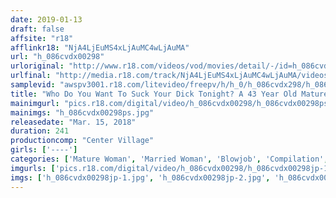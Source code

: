 ```yaml
---
date: 2019-01-13
draft: false
affsite: "r18"
afflinkr18: "NjA4LjEuMS4xLjAuMC4wLjAuMA"
url: "h_086cvdx00298"
urloriginal: "http://www.r18.com/videos/vod/movies/detail/-/id=h_086cvdx00298"
urlfinal: "http://media.r18.com/track/NjA4LjEuMS4xLjAuMC4wLjAuMA/videos/vod/movies/detail/-/id=h_086cvdx00298"
samplevid: "awspv3001.r18.com/litevideo/freepv/h/h_0/h_086cvdx298/h_086cvdx298_dmb_w.mp4"
title: "Who Do You Want To Suck Your Dick Tonight? A 43 Year Old Mature Woman Mark The Blowjob Of The Day On Your Calendar She's Making A Pouty Mouth, But When She Sees Your Big Cock, She'll Open Her Mouth Wide And Slide It In Deep Welcome To The Married Woman Black Hole 30 Ladies/4 Hours"
mainimgurl: "pics.r18.com/digital/video/h_086cvdx00298/h_086cvdx00298ps.jpg"
mainimgs: "h_086cvdx00298ps.jpg"
releasedate: "Mar. 15, 2018"
duration: 241
productioncomp: "Center Village"
girls: ['----']
categories: ['Mature Woman', 'Married Woman', 'Blowjob', 'Compilation', 'Over 4 Hours', 'Hi-Def']
imgurls: ['pics.r18.com/digital/video/h_086cvdx00298/h_086cvdx00298jp-1.jpg', 'pics.r18.com/digital/video/h_086cvdx00298/h_086cvdx00298jp-2.jpg', 'pics.r18.com/digital/video/h_086cvdx00298/h_086cvdx00298jp-3.jpg', 'pics.r18.com/digital/video/h_086cvdx00298/h_086cvdx00298jp-4.jpg', 'pics.r18.com/digital/video/h_086cvdx00298/h_086cvdx00298jp-5.jpg', 'pics.r18.com/digital/video/h_086cvdx00298/h_086cvdx00298jp-6.jpg', 'pics.r18.com/digital/video/h_086cvdx00298/h_086cvdx00298jp-7.jpg', 'pics.r18.com/digital/video/h_086cvdx00298/h_086cvdx00298jp-8.jpg', 'pics.r18.com/digital/video/h_086cvdx00298/h_086cvdx00298jp-9.jpg', 'pics.r18.com/digital/video/h_086cvdx00298/h_086cvdx00298jp-10.jpg', 'pics.r18.com/digital/video/h_086cvdx00298/h_086cvdx00298jp-11.jpg', 'pics.r18.com/digital/video/h_086cvdx00298/h_086cvdx00298jp-12.jpg', 'pics.r18.com/digital/video/h_086cvdx00298/h_086cvdx00298jp-13.jpg', 'pics.r18.com/digital/video/h_086cvdx00298/h_086cvdx00298jp-14.jpg', 'pics.r18.com/digital/video/h_086cvdx00298/h_086cvdx00298jp-15.jpg', 'pics.r18.com/digital/video/h_086cvdx00298/h_086cvdx00298jp-16.jpg', 'pics.r18.com/digital/video/h_086cvdx00298/h_086cvdx00298jp-17.jpg', 'pics.r18.com/digital/video/h_086cvdx00298/h_086cvdx00298jp-18.jpg', 'pics.r18.com/digital/video/h_086cvdx00298/h_086cvdx00298jp-19.jpg', 'pics.r18.com/digital/video/h_086cvdx00298/h_086cvdx00298jp-20.jpg']
imgs: ['h_086cvdx00298jp-1.jpg', 'h_086cvdx00298jp-2.jpg', 'h_086cvdx00298jp-3.jpg', 'h_086cvdx00298jp-4.jpg', 'h_086cvdx00298jp-5.jpg', 'h_086cvdx00298jp-6.jpg', 'h_086cvdx00298jp-7.jpg', 'h_086cvdx00298jp-8.jpg', 'h_086cvdx00298jp-9.jpg', 'h_086cvdx00298jp-10.jpg', 'h_086cvdx00298jp-11.jpg', 'h_086cvdx00298jp-12.jpg', 'h_086cvdx00298jp-13.jpg', 'h_086cvdx00298jp-14.jpg', 'h_086cvdx00298jp-15.jpg', 'h_086cvdx00298jp-16.jpg', 'h_086cvdx00298jp-17.jpg', 'h_086cvdx00298jp-18.jpg', 'h_086cvdx00298jp-19.jpg', 'h_086cvdx00298jp-20.jpg']
---
```

